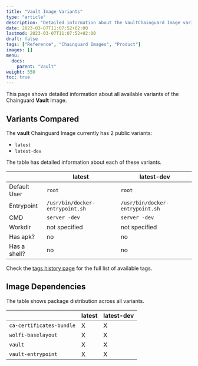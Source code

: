```yaml
---
title: "Vault Image Variants"
type: "article"
description: "Detailed information about the VaultChainguard Image variants"
date: 2023-03-07T11:07:52+02:00
lastmod: 2023-03-07T11:07:52+02:00
draft: false
tags: ["Reference", "Chainguard Images", "Product"]
images: []
menu:
  docs:
    parent: "Vault"
weight: 550
toc: true
---
```


This page shows detailed information about all available variants of the Chainguard **Vault** Image.

## Variants Compared
The **vault** Chainguard Image currently has 2 public variants: 

- `latest`
- `latest-dev`

The table has detailed information about each of these variants.

|              | latest                          | latest-dev                      |
|--------------|---------------------------------|---------------------------------|
| Default User | `root`                          | `root`                          |
| Entrypoint   | `/usr/bin/docker-entrypoint.sh` | `/usr/bin/docker-entrypoint.sh` |
| CMD          | `server -dev`                   | `server -dev`                   |
| Workdir      | not specified                   | not specified                   |
| Has apk?     | no                              | no                              |
| Has a shell? | no                              | no                              |

Check the [tags history page](/chainguard/chainguard-images/reference/vault/tags_history/) for the full list of available tags.
## Image Dependencies
The table shows package distribution across all variants.

|                          | latest | latest-dev |
|--------------------------|--------|------------|
| `ca-certificates-bundle` | X      | X          |
| `wolfi-baselayout`       | X      | X          |
| `vault`                  | X      | X          |
| `vault-entrypoint`       | X      | X          |
